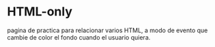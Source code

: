 # HTML-only
pagina de practica para relacionar varios HTML, a modo de evento que cambie de color el fondo  cuando el usuario quiera. 
